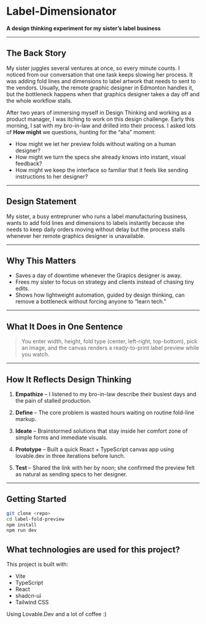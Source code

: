 # Label-Dimensionator

**A design thinking experiment for my sister’s label business**

---

## The Back Story

My sister juggles several ventures at once, so every minute counts. I noticed from our conversation that one task keeps slowing her process. It was adding fold lines and dimensions to label artwork that needs to sent to the vendors. Usually, the remote graphic designer in Edmonton handles it, but the bottleneck happens when that graphics designer takes a day off and the whole workflow stalls.  

After two years of immersing myself in Design Thinking and working as a product manager, I was itching to work on this design challenge. Early this morning, I sat with my bro-in-law and drilled into their process. I asked lots of **How might** we questions, hunting for the “aha” moment:

- How might we let her preview folds without waiting on a human designer?
- How might we turn the specs she already knows into instant, visual feedback?
- How might we keep the interface so familiar that it feels like sending instructions to her designer?

---

## Design Statement

My sister, a busy entrepruner who runs a label manufacturing business, wants to add fold lines and dimensions to labels instantly because she needs to keep daily orders moving without delay but the process stalls whenever her remote graphics designer is unavailable.

---

## Why This Matters

- Saves a day of downtime whenever the Grapics designer is away.
- Frees my sister to focus on strategy and clients instead of chasing tiny edits.
- Shows how lightweight automation, guided by design thinking, can remove a bottleneck without forcing anyone to “learn tech.”

---

## What It Does in One Sentence

> You enter width, height, fold type (center, left-right, top-bottom), pick an image, and the canvas renders a ready-to-print label preview while you watch.

---

## How It Reflects Design Thinking

1. **Empathize** – I listened to my bro-in-law describe their  busiest days and the pain of stalled production.

2. **Define** – The core problem is wasted hours waiting on routine fold-line markup.  

3. **Ideate** – Brainstormed solutions that stay inside her comfort zone of simple forms and immediate visuals.

4. **Prototype** – Built a quick React + TypeScript canvas app using lovable.dev in three iterations before lunch.

5. **Test** – Shared the link with her by noon; she confirmed the preview felt as natural as sending specs to her designer.

---

## Getting Started

```bash
git clone <repo>
cd label-fold-preview
npm install
npm run dev
```

## What technologies are used for this project?

This project is built with:

- Vite
- TypeScript
- React
- shadcn-ui
- Tailwind CSS

Using Lovable.Dev and a lot of coffee :)
